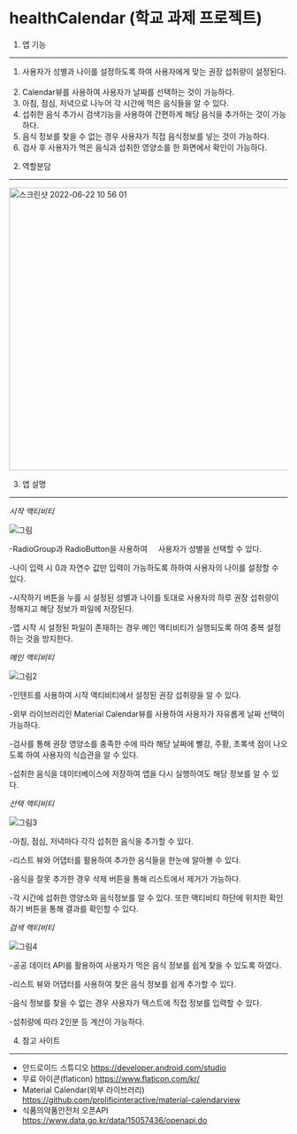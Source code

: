 # healthCalendar (학교 과제 프로젝트)

1. 앱 기능
---------------


1) 사용자가 성별과 나이를 설정하도록 하여 사용자에게 맞는 권장 섭취량이 설정된다.
 
2) Calendar뷰를 사용하여 사용자가 날짜를 선택하는 것이 가능하다.
 
3) 아침, 점심, 저녁으로 나누어 각 시간에 먹은 음식들을 알 수 있다.
 
4) 섭취한 음식 추가시 검색기능을 사용하여 간편하게 해당 음식을 추가하는 것이 가능하다.
 
5) 음식 정보를 찾을 수 없는 경우 사용자가 직접 음식정보를 넣는 것이 가능하다.
 
6) 검사 후 사용자가 먹은 음식과 섭취한 영양소를 한 화면에서 확인이 가능하다.


2. 역할분담
----------------------------



<img width="511" alt="스크린샷 2022-06-22 10 56 01" src="https://user-images.githubusercontent.com/87348209/174926726-abba2147-4d19-468a-bad6-c051bff0ee94.png">



3. 앱 설명
-------------------
*시작 액티비티*

![그림](https://user-images.githubusercontent.com/87348209/174927054-77549e57-2262-4210-be4a-53e008012557.png)


-RadioGroup과 RadioButton을 사용하여     사용자가 성별을 선택할 수 있다.


-나이 입력 시 0과 자연수 값만 입력이 가능하도록 하하여 사용자의 나이를 설정할 수 있다.


-시작하기 버튼을 누를 시 설정된 성별과 나이를 토대로 사용자의 하루 권장 섭취량이 정해지고 해당 정보가 파일에 저장된다.


-앱 시작 시 설정된 파일이 존재하는 경우 메인 액티비티가 실행되도록 하여 중복 설정하는 것을 방지한다.

*메인 액티비티*

![그림2](https://user-images.githubusercontent.com/87348209/174927120-7f1185df-220f-49b1-aa25-82d93589318b.png)

-인텐트를 사용하여 시작 액티비티에서 설정된 권장 섭취량을 알 수 있다.


-외부 라이브러리인 Material Calendar뷰를 사용하여 사용자가 자유롭게 날짜 선택이 가능하다.


-검사를 통해 권장 영양소를 충족한 수에 따라 해당 날짜에 빨강, 주황, 초록색 점이 나오도록 하여 사용자의 식습관을 알 수 있다.


-섭취한 음식을 데이터베이스에 저장하여 앱을 다시 실행하여도 해당 정보를 알 수 있다.  

*선택 액티비티*


![그림3](https://user-images.githubusercontent.com/87348209/174927188-b33f110d-90e3-47d4-a523-de34da1671ee.png)

-아침, 점심, 저녁마다 각각 섭취한 음식을 추가할 수 있다.


-리스트 뷰와 어댑터를 활용하여 추가한 음식들을 한눈에 알아볼 수 있다.


-음식을 잘못 추가한 경우 삭제 버튼을 통해 리스트에서 제거가 가능하다.


-각 시간에 섭취한 영양소와 음식정보를 알 수 있다. 또한 액티비티 하단에 위치한 확인하기 버튼을 통해 결과를 확인할 수 있다.



*검색 액티비티*

![그림4](https://user-images.githubusercontent.com/87348209/174927215-cd7150af-0708-4199-a169-5b2a159e99f7.png)

-공공 데이터 API를 활용하여 사용자가 먹은 음식 정보를 쉽게 찾을 수 있도록 하였다.


-리스트 뷰와 어댑터를 사용하여 찾은 음식 정보를 쉽게 추가할 수 있다.


-음식 정보를 찾을 수 없는 경우 사용자가 텍스트에 직접 정보를 입력할 수 있다.


-섭취량에 따라 2인분 등 계산이 가능하다.

4. 참고 사이트
-----------------
- 안드로이드 스튜디오
https://developer.android.com/studio
- 무료 아이콘(flaticon)
https://www.flaticon.com/kr/
- Material Calendar(외부 라이브러리)
https://github.com/prolificinteractive/material-calendarview
- 식품의약품안전처 오픈API
https://www.data.go.kr/data/15057436/openapi.do

